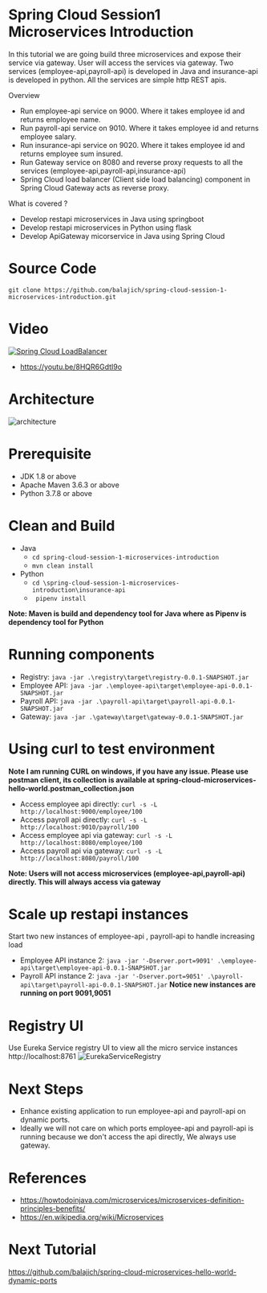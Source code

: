 # Spring Cloud Session1 Microservices Introduction
In this tutorial we are going build three microservices and expose their service via gateway. User will
access the services via gateway. Two services (employee-api,payroll-api) is developed in Java and insurance-api is 
developed in python. All the services are simple http REST apis.

Overview
- Run employee-api service on 9000. Where it takes employee id and returns employee name.
- Run payroll-api service on 9010. Where it takes employee id and returns employee salary.
- Run insurance-api service on 9020. Where it takes employee id and returns employee sum insured.
- Run Gateway service on 8080 and reverse proxy requests to all the services (employee-api,payroll-api,insurance-api)
- Spring Cloud load balancer (Client side load balancing) component in Spring Cloud Gateway acts as reverse proxy.
 
What is covered ?
- Develop restapi microservices in Java using springboot 
- Develop restapi microservices in Python using flask
- Develop ApiGateway micorservice in Java using Spring Cloud

# Source Code 
``` git clone https://github.com/balajich/spring-cloud-session-1-microservices-introduction.git ```
# Video
[![Spring Cloud LoadBalancer](https://img.youtube.com/vi/8HQR6GdtI9o/0.jpg)](https://www.youtube.com/watch?v=8HQR6GdtI9o)
- https://youtu.be/8HQR6GdtI9o
# Architecture
![architecture](architecture.png "architecture")
# Prerequisite
- JDK 1.8 or above
- Apache Maven 3.6.3 or above
- Python 3.7.8 or above
# Clean and Build
- Java
    - ``` cd spring-cloud-session-1-microservices-introduction ``` 
    - ``` mvn clean install ```
- Python
    - ``` cd \spring-cloud-session-1-microservices-introduction\insurance-api ```
    - ```  pipenv install ``` 
 
 **Note: Maven is build and dependency tool for Java where as Pipenv is dependency tool for Python**
 
# Running components
- Registry: ``` java -jar .\registry\target\registry-0.0.1-SNAPSHOT.jar ```
- Employee API: ``` java -jar .\employee-api\target\employee-api-0.0.1-SNAPSHOT.jar ```
- Payroll API: ``` java -jar .\payroll-api\target\payroll-api-0.0.1-SNAPSHOT.jar ```
- Gateway: ```java -jar .\gateway\target\gateway-0.0.1-SNAPSHOT.jar ``` 

# Using curl to test environment
**Note I am running CURL on windows, if you have any issue. Please use postman client, its collection is available 
at spring-cloud-microservices-hello-world.postman_collection.json**
- Access employee api directly: ``` curl -s -L  http://localhost:9000/employee/100 ```
- Access payroll api directly: ``` curl -s -L  http://localhost:9010/payroll/100 ```
- Access employee api via gateway: ``` curl -s -L  http://localhost:8080/employee/100 ```
- Access payroll api via gateway: ``` curl -s -L  http://localhost:8080/payroll/100 ```

**Note: Users will not access microservices (employee-api,payroll-api) directly. This will always access via gateway**
# Scale up restapi instances
Start two new instances of employee-api , payroll-api to handle increasing load 
- Employee API instance 2: ``` java -jar '-Dserver.port=9091' .\employee-api\target\employee-api-0.0.1-SNAPSHOT.jar ```
- Payroll API instance 2: ``` java -jar '-Dserver.port=9051' .\payroll-api\target\payroll-api-0.0.1-SNAPSHOT.jar ```
**Notice new instances are running on port 9091,9051**
# Registry UI
Use Eureka Service registry UI to view all the micro service instances http://localhost:8761
![EurekaServiceRegistry](EurekaServiceRegistry.PNG "EurekaServiceRegistry")
# Next Steps
- Enhance existing application to run employee-api and payroll-api on dynamic ports.
- Ideally we will not care on which ports employee-api and payroll-api is running because we don't access the api directly, We always use gateway.
# References
- https://howtodoinjava.com/microservices/microservices-definition-principles-benefits/
- https://en.wikipedia.org/wiki/Microservices
# Next Tutorial
https://github.com/balajich/spring-cloud-microservices-hello-world-dynamic-ports